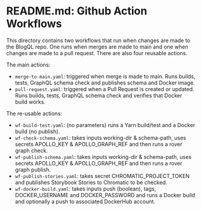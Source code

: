 
# README.md: Github Action Workflows

This directory contains two workflows that run when changes are made to the BlogQL repo.
One runs when merges are made to main and one when changes are made to a pull request.
There are also four reusable actions.

The main actions:

* `merge-to-main.yaml`: triggered when merge is made to main. Runs builds, tests, GraphQL schema check and publishes schema and Docker image.
* `pull-request.yaml`: triggered when a Pull Request is created or updated. Runs builds, tests, GraphQL schema check and verifies that Docker build works.

The re-usable actions:

* `wf-build-test.yaml`: (no parameters) runs a Yarn build/test and a Docker build (no publish).
* `wf-check-schema.yaml`: takes inputs working-dir & schema-path, uses secrets APOLLO_KEY & APOLLO_GRAPH_REF and then runs a rover graph check.
* `wf-publish-schema.yaml`: takes inputs working-dir & schema-path, uses secrets APOLLO_KEY & APOLLO_GRAPH_REF and then runs a rover graph publish.
* `wf-publish-stories.yaml`: takes secret CHROMATIC_PROJECT_TOKEN and publishes Storybook Stories to Chromatic to be checked. 
* `wf-docker-build.yaml`: takes inputs push (boolean), tags, DOCKER_USERNAME and DOCKER_PASSWORD and runs a Docker build and optionally a push to associated DockerHub account.
